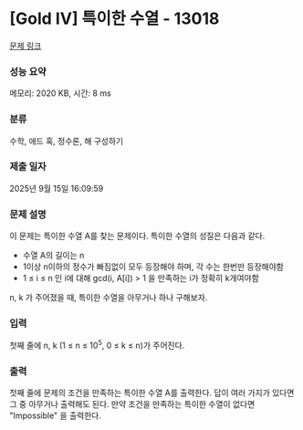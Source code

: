# [Gold IV] 특이한 수열 - 13018 

[문제 링크](https://www.acmicpc.net/problem/13018) 

### 성능 요약

메모리: 2020 KB, 시간: 8 ms

### 분류

수학, 애드 혹, 정수론, 해 구성하기

### 제출 일자

2025년 9월 15일 16:09:59

### 문제 설명

<p>이 문제는 특이한 수열 A를 찾는 문제이다. 특이한 수열의 성질은 다음과 같다.</p>

<ul>
	<li>수열 A의 길이는 n</li>
	<li>1이상 n이하의 정수가 빠짐없이 모두 등장해야 하며, 각 수는 한번만 등장해야함</li>
	<li>1 ≤ i ≤ n 인 i에 대해 gcd(i, A[i]) > 1 을 만족하는 i가 정확히 k개여야함</li>
</ul>

<p>n, k 가 주어졌을 때, 특이한 수열을 아무거나 하나 구해보자.</p>

### 입력 

 <p>첫째 줄에 n, k (1 ≤ n ≤ 10<sup>5</sup>, 0 ≤ k ≤ n)가 주어진다.</p>

### 출력 

 <p>첫째 줄에 문제의 조건을 만족하는 특이한 수열 A를 출력한다. 답이 여러 가지가 있다면 그 중 아무거나 출력해도 된다. 만약 조건을 만족하는 특이한 수열이 없다면 "Impossible" 을 출력한다.</p>

